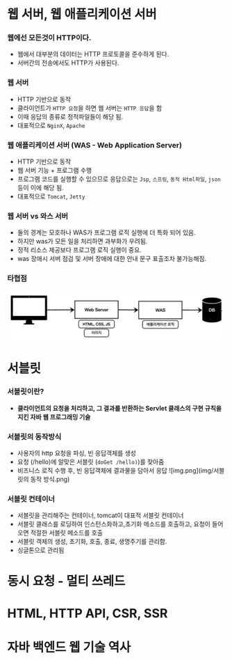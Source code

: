 # 웹 서버, 웹 애플리케이션 서버

### 웹에선 모든것이 HTTP이다.
- 웹에서 대부분의 데이터는 HTTP 프로토콜을 준수하게 된다.
- 서버간의 전송에서도 HTTP가 사용된다.

### 웹 서버
- HTTP 기반으로 동작
- 클라이언트가 `HTTP 요청`을 하면 웹 서버는 `HTTP 응답`을 함
- 이때 응답의 종류로 정적파일들이 해당 됨.
- 대표적으로 `NginX`, `Apache` 

### 웹 애플리케이션 서버 (WAS - Web Application Server)
- HTTP 기반으로 동작
- 웹 서버 기능 + 프로그램 수행
- 프로그램 코드를 실행할 수 있으므로 응답으로는 `Jsp`, `스프링`, `동적 Html파일`, `json` 등이 이에 해당 됨.
- 대표적으로 `Tomcat`, `Jetty`

### 웹 서버 vs 와스 서버
- 둘의 경계는 모호하나 WAS가 프로그램 로직 실행에 더 특화 되어 있음.
- 하지만 was가 모든 일을 처리하면 과부화가 우려됨.
- 정적 리소스 제공보다 프로그램 로직 실행이 중요.
- was 장애시 서버 점검 및 서버 장애에 대한 안내 문구 표출조차 불가능해짐. 

### 타협점
![img.png](img/웹%20시스템%20구성.png)

# 서블릿

### 서블릿이란? 
- **클라이언트의 요청을 처리하고, 그 결과를 반환하는 Servlet 클래스의 구현 규칙을 지킨 자바 웹 프로그래밍 기술**

### 서블릿의 동작방식
- 사용자의 http 요청을 파싱, 빈 응답객체를 생성
- 요청 (/hello)에 알맞은 서블릿 (`doGet /hello)`)를 찾아줌
- 비즈니스 로직 수행 후, 빈 응답객체에 결과물을 담아서 응답
![img.png](img/서블릿의 동작 방식.png)

### 서블릿 컨테이너
- 서블릿을 관리해주는 컨테이너, tomcat이 대표적 서블릿 컨테이너
- 서블릿 클래스를 로딩하여 인스턴스화하고,초기화 메소드를 호출하고, 요청이 들어오면 적절한 서블릿 메소드를 호출
- 서블릿 객체의 생성, 초기화, 호출, 종료, 생명주기를 관리함.
- 싱글톤으로 관리됨

   
# 동시 요청 - 멀티 쓰레드



# HTML, HTTP API, CSR, SSR

# 자바 백엔드 웹 기술 역사

